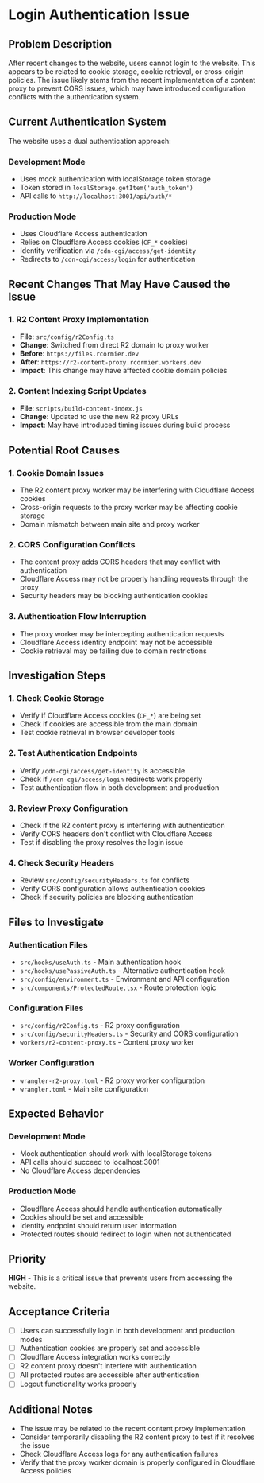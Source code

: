 # Login Authentication Issue

## Problem Description

After recent changes to the website, users cannot login to the website. This appears to be related to cookie storage, cookie retrieval, or cross-origin policies. The issue likely stems from the recent implementation of a content proxy to prevent CORS issues, which may have introduced configuration conflicts with the authentication system.

## Current Authentication System

The website uses a dual authentication approach:

### Development Mode
- Uses mock authentication with localStorage token storage
- Token stored in `localStorage.getItem('auth_token')`
- API calls to `http://localhost:3001/api/auth/*`

### Production Mode
- Uses Cloudflare Access authentication
- Relies on Cloudflare Access cookies (`CF_*` cookies)
- Identity verification via `/cdn-cgi/access/get-identity`
- Redirects to `/cdn-cgi/access/login` for authentication

## Recent Changes That May Have Caused the Issue

### 1. R2 Content Proxy Implementation
- **File**: `src/config/r2Config.ts`
- **Change**: Switched from direct R2 domain to proxy worker
- **Before**: `https://files.rcormier.dev`
- **After**: `https://r2-content-proxy.rcormier.workers.dev`
- **Impact**: This change may have affected cookie domain policies

### 2. Content Indexing Script Updates
- **File**: `scripts/build-content-index.js`
- **Change**: Updated to use the new R2 proxy URLs
- **Impact**: May have introduced timing issues during build process

## Potential Root Causes

### 1. Cookie Domain Issues
- The R2 content proxy worker may be interfering with Cloudflare Access cookies
- Cross-origin requests to the proxy worker may be affecting cookie storage
- Domain mismatch between main site and proxy worker

### 2. CORS Configuration Conflicts
- The content proxy adds CORS headers that may conflict with authentication
- Cloudflare Access may not be properly handling requests through the proxy
- Security headers may be blocking authentication cookies

### 3. Authentication Flow Interruption
- The proxy worker may be intercepting authentication requests
- Cloudflare Access identity endpoint may not be accessible
- Cookie retrieval may be failing due to domain restrictions

## Investigation Steps

### 1. Check Cookie Storage
- Verify if Cloudflare Access cookies (`CF_*`) are being set
- Check if cookies are accessible from the main domain
- Test cookie retrieval in browser developer tools

### 2. Test Authentication Endpoints
- Verify `/cdn-cgi/access/get-identity` is accessible
- Check if `/cdn-cgi/access/login` redirects work properly
- Test authentication flow in both development and production

### 3. Review Proxy Configuration
- Check if the R2 content proxy is interfering with authentication
- Verify CORS headers don't conflict with Cloudflare Access
- Test if disabling the proxy resolves the login issue

### 4. Check Security Headers
- Review `src/config/securityHeaders.ts` for conflicts
- Verify CORS configuration allows authentication cookies
- Check if security policies are blocking authentication

## Files to Investigate

### Authentication Files
- `src/hooks/useAuth.ts` - Main authentication hook
- `src/hooks/usePassiveAuth.ts` - Alternative authentication hook
- `src/config/environment.ts` - Environment and API configuration
- `src/components/ProtectedRoute.tsx` - Route protection logic

### Configuration Files
- `src/config/r2Config.ts` - R2 proxy configuration
- `src/config/securityHeaders.ts` - Security and CORS configuration
- `workers/r2-content-proxy.ts` - Content proxy worker

### Worker Configuration
- `wrangler-r2-proxy.toml` - R2 proxy worker configuration
- `wrangler.toml` - Main site configuration

## Expected Behavior

### Development Mode
- Mock authentication should work with localStorage tokens
- API calls should succeed to localhost:3001
- No Cloudflare Access dependencies

### Production Mode
- Cloudflare Access should handle authentication automatically
- Cookies should be set and accessible
- Identity endpoint should return user information
- Protected routes should redirect to login when not authenticated

## Priority

**HIGH** - This is a critical issue that prevents users from accessing the website.

## Acceptance Criteria

- [ ] Users can successfully login in both development and production modes
- [ ] Authentication cookies are properly set and accessible
- [ ] Cloudflare Access integration works correctly
- [ ] R2 content proxy doesn't interfere with authentication
- [ ] All protected routes are accessible after authentication
- [ ] Logout functionality works properly

## Additional Notes

- The issue may be related to the recent content proxy implementation
- Consider temporarily disabling the R2 content proxy to test if it resolves the issue
- Check Cloudflare Access logs for any authentication failures
- Verify that the proxy worker domain is properly configured in Cloudflare Access policies
